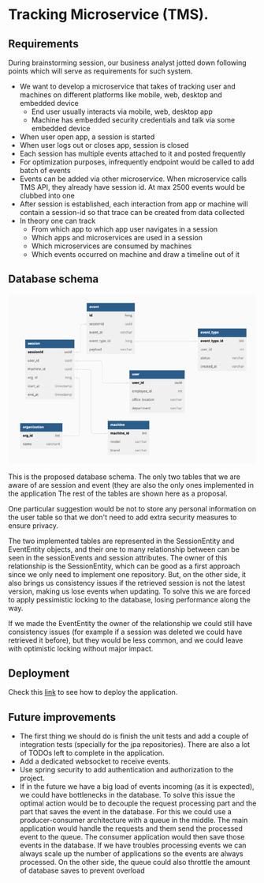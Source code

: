 # Tracking Microservice (TMS).
## Requirements 

During brainstorming session, our business analyst jotted down following points which will serve
as requirements for such system.
* We want to develop a microservice that takes of tracking user and machines on different
platforms like mobile, web, desktop and embedded device
  * End user usually interacts via mobile, web, desktop app
  * Machine has embedded security credentials and talk via some embedded device
* When user open app, a session is started
* When user logs out or closes app, session is closed
* Each session has multiple events attached to it and posted frequently
* For optimization purposes, infrequently endpoint would be called to add batch of events
* Events can be added via other microservice. When microservice calls TMS API, they already have session id. At max 2500 events would be clubbed into one
* After session is established, each interaction from app or machine will contain a session-id so that trace can be created from data collected
* In theory one can track
  * From which app to which app user navigates in a session
  * Which apps and microservices are used in a session
  * Which microservices are consumed by machines
  * Which events occurred on machine and draw a timeline out of it

## Database schema

![database schema](./images/databaseschema.png "database schema")

This is the proposed database schema. The only two tables that we are aware of are session and event (they are also the only ones implemented in the application
The rest of the tables are shown here as a proposal.

One particular suggestion would be not to store any personal information on the user table so that we don't need to add extra security measures to ensure privacy.

The two implemented tables are represented in the SessionEntity and EventEntity objects, and their one to many relationship between can be seen in the sessionEvents and session attributes. 
The owner of this relationship is the SessionEntity, which can be good as a first approach since we only need to implement one repository. But, on the other side,
it also brings us consistency issues if the retrieved session is not the latest version, making us lose events when updating. To solve this we are forced to apply pessimistic locking to the database, losing performance along the way.

If we made the EventEntity the owner of the relationship we could still have consistency issues (for example if a session was deleted we could have retrieved it before), but they would be less common, and we could leave with optimistic locking without major impact. 

## Deployment
Check this [link](HELP.md) to see how to deploy the application.

## Future improvements

* The first thing we should do is finish the unit tests and add a couple of integration tests (specially for the jpa repositories). There are also a lot of TODOs left to complete in the application.
* Add a dedicated websocket to receive events.
* Use spring security to add authentication and authorization to the project.
* If in the future we have a big load of events incoming (as it is expected), we could have bottlenecks in the database. To solve this issue the optimal action would be to decouple the request processing part and the part that saves the event in the database.
For this we could use a producer-consumer architecture with a queue in the middle. The main application would handle the requests and them send the processed event to the queue. 
The consumer application would then save those events in the database. If we have troubles processing events we can always scale up the number of applications so the events are always processed. 
On the other side, the queue could also throttle the amount of database saves to prevent overload
